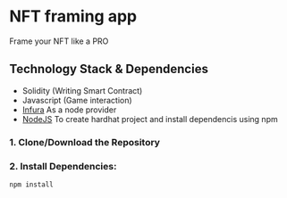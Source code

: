 # NFT framing app
Frame your NFT like a PRO

## Technology Stack & Dependencies

- Solidity (Writing Smart Contract)
- Javascript (Game interaction)
- [Infura](https://infura.io/) As a node provider
- [NodeJS](https://nodejs.org/en/) To create hardhat project and install dependencis using npm


### 1. Clone/Download the Repository

### 2. Install Dependencies:
```
npm install
```
